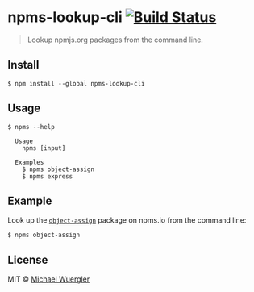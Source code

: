 # npms-lookup-cli [![Build Status](https://travis-ci.org/radiovisual/npms-lookup-cli.svg?branch=master)](https://travis-ci.org/radiovisual/npms-lookup-cli)

> Lookup npmjs.org packages from the command line.


## Install

```
$ npm install --global npms-lookup-cli
```


## Usage

```
$ npms --help

  Usage
    npms [input]

  Examples
    $ npms object-assign
    $ npms express
```

## Example

Look up the [`object-assign`](https://www.npmjs.com/package/object-assign) package on npms.io from the command line:

```
$ npms object-assign
```

## License

MIT © [Michael Wuergler](http://numetriclabs.com)
